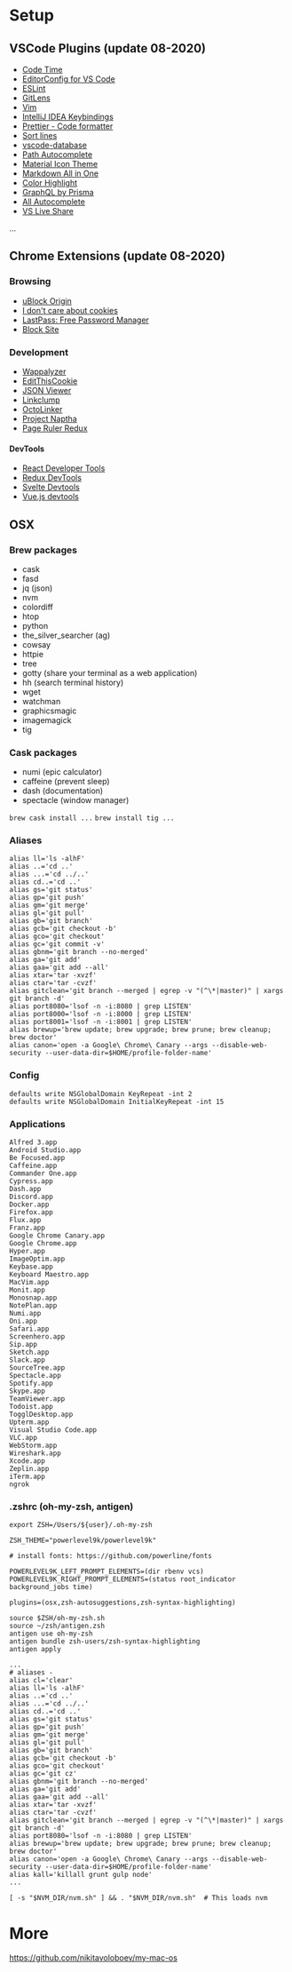 # Setup
## VSCode Plugins (update 08-2020)
* [Code Time](https://marketplace.visualstudio.com/items?itemName=softwaredotcom.swdc-vscode)
* [EditorConfig for VS Code](https://marketplace.visualstudio.com/items?itemName=EditorConfig.EditorConfig)
* [ESLint](https://marketplace.visualstudio.com/items?itemName=dbaeumer.vscode-eslint)
* [GitLens](https://marketplace.visualstudio.com/items?itemName=eamodio.gitlens)
* [Vim](https://marketplace.visualstudio.com/items?itemName=vscodevim.vim)
* [IntelliJ IDEA Keybindings](https://marketplace.visualstudio.com/items?itemName=k--kato.intellij-idea-keybindings)
* [Prettier - Code formatter](https://marketplace.visualstudio.com/items?itemName=esbenp.prettier-vscode)
* [Sort lines](https://marketplace.visualstudio.com/items?itemName=Tyriar.sort-lines)
* [vscode-database](https://marketplace.visualstudio.com/items?itemName=bajdzis.vscode-database)
* [Path Autocomplete](https://marketplace.visualstudio.com/items?itemName=ionutvmi.path-autocomplete)
* [Material Icon Theme](https://marketplace.visualstudio.com/items?itemName=PKief.material-icon-theme)
* [Markdown All in One](https://marketplace.visualstudio.com/items?itemName=yzhang.markdown-all-in-one)
* [Color Highlight](https://marketplace.visualstudio.com/items?itemName=naumovs.color-highlight)
* [GraphQL by Prisma](https://marketplace.visualstudio.com/items?itemName=Prisma.vscode-graphql)
* [All Autocomplete](https://marketplace.visualstudio.com/items?itemName=Atishay-Jain.All-Autocomplete)
* [VS Live Share](https://marketplace.visualstudio.com/items?itemName=MS-vsliveshare.vsliveshare)

...

## Chrome Extensions (update 08-2020)
### Browsing
* [uBlock Origin](https://chrome.google.com/webstore/detail/ublock-origin/cjpalhdlnbpafiamejdnhcphjbkeiagm/related?hl=en)
* [I don't care about cookies](https://chrome.google.com/webstore/detail/i-dont-care-about-cookies/fihnjjcciajhdojfnbdddfaoknhalnja?hl=en)
* [LastPass: Free Password Manager](https://chrome.google.com/webstore/detail/lastpass-free-password-ma/hdokiejnpimakedhajhdlcegeplioahd)
* [Block Site](https://chrome.google.com/webstore/detail/block-site-website-blocke/eiimnmioipafcokbfikbljfdeojpcgbh?hl=en)

### Development
* [Wappalyzer](https://chrome.google.com/webstore/detail/wappalyzer/gppongmhjkpfnbhagpmjfkannfbllamg?hl=en)
* [EditThisCookie](https://chrome.google.com/webstore/detail/editthiscookie/fngmhnnpilhplaeedifhccceomclgfbg?hl=en)
* [JSON Viewer](https://chrome.google.com/webstore/detail/json-viewer/gbmdgpbipfallnflgajpaliibnhdgobh)
* [Linkclump](https://chrome.google.com/webstore/detail/linkclump/lfpjkncokllnfokkgpkobnkbkmelfefj?hl=en)
* [OctoLinker](https://chrome.google.com/webstore/detail/octolinker/jlmafbaeoofdegohdhinkhilhclaklkp)
* [Project Naptha](https://chrome.google.com/webstore/detail/project-naptha/molncoemjfmpgdkbdlbjmhlcgniigdnf)
* [Page Ruler Redux](https://chrome.google.com/webstore/detail/page-ruler-redux/giejhjebcalaheckengmchjekofhhmal?hl=en)

#### DevTools
* [React Developer Tools](https://chrome.google.com/webstore/detail/react-developer-tools/fmkadmapgofadopljbjfkapdkoienihi?hl=en)
* [Redux DevTools](https://chrome.google.com/webstore/detail/redux-devtools/lmhkpmbekcpmknklioeibfkpmmfibljd?hl=en)
* [Svelte Devtools](https://chrome.google.com/webstore/detail/svelte-devtools/ckolcbmkjpjmangdbmnkpjigpkddpogn)
* [Vue.js devtools](https://chrome.google.com/webstore/detail/vuejs-devtools/nhdogjmejiglipccpnnnanhbledajbpd?hl=en)

## OSX
### Brew packages
* cask
* fasd
* jq (json)
* nvm
* colordiff
* htop
* python
* the_silver_searcher (ag)
* cowsay
* httpie
* tree
* gotty (share your terminal as a web application)
* hh (search terminal history)
* wget
* watchman
* graphicsmagic
* imagemagick
* tig
### Cask packages
* numi (epic calculator)
* caffeine (prevent sleep)
* dash (documentation)
* spectacle (window manager)

`brew cask install ...`
`brew install tig ...`

### Aliases
```
alias ll='ls -alhF'
alias ..='cd ..'
alias ...='cd ../..'
alias cd..='cd ..'
alias gs='git status'
alias gp='git push'
alias gm='git merge'
alias gl='git pull'
alias gb='git branch'
alias gcb='git checkout -b'
alias gco='git checkout'
alias gc='git commit -v'
alias gbnm='git branch --no-merged'
alias ga='git add'
alias gaa='git add --all'
alias xtar='tar -xvzf'
alias ctar='tar -cvzf'
alias gitclean='git branch --merged | egrep -v "(^\*|master)" | xargs git branch -d'
alias port8080='lsof -n -i:8080 | grep LISTEN'
alias port8000='lsof -n -i:8000 | grep LISTEN'
alias port8001='lsof -n -i:8001 | grep LISTEN'
alias brewup='brew update; brew upgrade; brew prune; brew cleanup; brew doctor'
alias canon='open -a Google\ Chrome\ Canary --args --disable-web-security --user-data-dir=$HOME/profile-folder-name'
```

### Config
```
defaults write NSGlobalDomain KeyRepeat -int 2
defaults write NSGlobalDomain InitialKeyRepeat -int 15
```
### Applications
```
Alfred 3.app
Android Studio.app
Be Focused.app
Caffeine.app
Commander One.app
Cypress.app
Dash.app
Discord.app
Docker.app
Firefox.app
Flux.app
Franz.app
Google Chrome Canary.app
Google Chrome.app
Hyper.app
ImageOptim.app
Keybase.app
Keyboard Maestro.app
MacVim.app
Monit.app
Monosnap.app
NotePlan.app
Numi.app
Oni.app
Safari.app
Screenhero.app
Sip.app
Sketch.app
Slack.app
SourceTree.app
Spectacle.app
Spotify.app
Skype.app
TeamViewer.app
Todoist.app
TogglDesktop.app
Upterm.app
Visual Studio Code.app
VLC.app
WebStorm.app
Wireshark.app
Xcode.app
Zeplin.app
iTerm.app
ngrok
```

### .zshrc (oh-my-zsh, antigen)
```
export ZSH=/Users/${user}/.oh-my-zsh

ZSH_THEME="powerlevel9k/powerlevel9k"

# install fonts: https://github.com/powerline/fonts

POWERLEVEL9K_LEFT_PROMPT_ELEMENTS=(dir rbenv vcs)
POWERLEVEL9K_RIGHT_PROMPT_ELEMENTS=(status root_indicator background_jobs time)

plugins=(osx,zsh-autosuggestions,zsh-syntax-highlighting)

source $ZSH/oh-my-zsh.sh
source ~/zsh/antigen.zsh
antigen use oh-my-zsh
antigen bundle zsh-users/zsh-syntax-highlighting
antigen apply

...
# aliases - 
alias cl='clear'
alias ll='ls -alhF'
alias ..='cd ..'
alias ...='cd ../..'
alias cd..='cd ..'
alias gs='git status'
alias gp='git push'
alias gm='git merge'
alias gl='git pull'
alias gb='git branch'
alias gcb='git checkout -b'
alias gco='git checkout'
alias gc='git cz'
alias gbnm='git branch --no-merged'
alias ga='git add'
alias gaa='git add --all'
alias xtar='tar -xvzf'
alias ctar='tar -cvzf'
alias gitclean='git branch --merged | egrep -v "(^\*|master)" | xargs git branch -d'
alias port8080='lsof -n -i:8080 | grep LISTEN'
alias brewup='brew update; brew upgrade; brew prune; brew cleanup; brew doctor'
alias canon='open -a Google\ Chrome\ Canary --args --disable-web-security --user-data-dir=$HOME/profile-folder-name'
alias kall='killall grunt gulp node'
...

[ -s "$NVM_DIR/nvm.sh" ] && . "$NVM_DIR/nvm.sh"  # This loads nvm
```

# More
https://github.com/nikitavoloboev/my-mac-os
